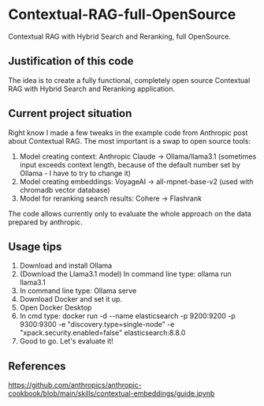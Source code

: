 # Contextual-RAG-full-OpenSource
Contextual RAG with Hybrid Search and Reranking, full OpenSource.

## **Justification of this code**
The idea is to create a fully functional, completely open source Contextual RAG with Hybrid Search and Reranking application.

## **Current project situation**
Right know I made a few tweaks in the example code from Anthropic post about Contextual RAG.
The most important is a swap to open source tools:

1. Model creating context:                    Anthropic Claude  ->   Ollama/llama3.1 (sometimes input exceeds context length, because of the default number set by Ollama - I have to try to change it)
2. Model creating embeddings:                 VoyageAI  ->  all-mpnet-base-v2 (used with chromadb vector database)
3. Model for reranking search results:        Cohere  ->  Flashrank

The code allows currently only to evaluate the whole approach on the data prepared by anthropic.

## **Usage tips**
1. Download and install Ollama
2. (Download the Llama3.1 model) In command line type: ollama run llama3.1
3. In command line type: Ollama serve
4. Download Docker and set it up.
5. Open Docker Desktop
6. In cmd type: docker run -d --name elasticsearch -p 9200:9200 -p 9300:9300 -e "discovery.type=single-node" -e "xpack.security.enabled=false" elasticsearch:8.8.0
7. Good to go. Let's evaluate it!

## References
https://github.com/anthropics/anthropic-cookbook/blob/main/skills/contextual-embeddings/guide.ipynb
